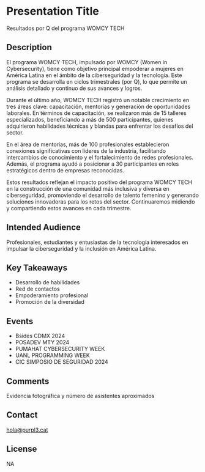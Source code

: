 # Presentation Title
Resultados por Q del programa WOMCY TECH

## Description
El programa WOMCY TECH, impulsado por WOMCY (Women in Cybersecurity), tiene como objetivo principal empoderar a mujeres en América Latina en el ámbito de la ciberseguridad y la tecnología. Este programa se desarrolla en ciclos trimestrales (por Q), lo que permite un análisis detallado y continuo de sus avances y logros.

Durante el último año, WOMCY TECH registró un notable crecimiento en tres áreas clave: capacitación, mentorías y generación de oportunidades laborales. En términos de capacitación, se realizaron más de 15 talleres especializados, beneficiando a más de 500 participantes, quienes adquirieron habilidades técnicas y blandas para enfrentar los desafíos del sector.

En el área de mentorías, más de 100 profesionales establecieron conexiones significativas con líderes de la industria, facilitando intercambios de conocimiento y el fortalecimiento de redes profesionales. Además, el programa ayudó a posicionar a 30 participantes en roles estratégicos dentro de empresas reconocidas.

Estos resultados reflejan el impacto positivo del programa WOMCY TECH en la construcción de una comunidad más inclusiva y diversa en ciberseguridad, promoviendo el desarrollo de talento femenino y generando soluciones innovadoras para los retos del sector. Continuaremos midiendo y compartiendo estos avances en cada trimestre.

## Intended Audience
Profesionales, estudiantes y entusiastas de la tecnología interesados en impulsar la ciberseguridad y la inclusión en América Latina.

## Key Takeaways
- Desarrollo de habilidades
- Red de contactos
- Empoderamiento profesional
- Promoción de la diversidad
  
## Events
- Bsides CDMX 2024
- POSADEV MTY 2024
- PUMAHAT CYBERSECURITY WEEK
- UANL PROGRAMMING WEEK
- CIC SIMPOSIO DE SEGURIDAD 2024
  

## Comments
Evidencia fotográfica y número de asistentes aproximados

## Contact
hola@purpl3.cat

## License
NA
